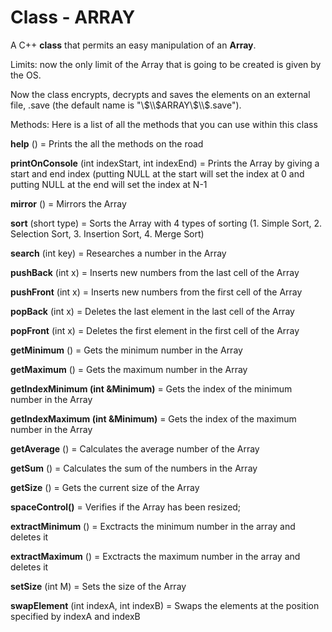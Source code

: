 # Class - ARRAY
A C++ **class** that permits an easy manipulation of an **Array**.

Limits: now the only limit of the Array that is going to be created is given by the OS. 

Now the class encrypts, decrypts and saves the elements on an external file, .save (the default name is "\\$\\$ARRAY\\$\\$.save").

Methods:
Here is a list of all the methods that you can use within this class


**help**          ()             = Prints the all the methods on the road

**printOnConsole**          (int indexStart, int indexEnd)             = Prints the Array by giving a start and end index (putting NULL at the start will set the index at 0 and putting NULL at the end will set the index at N-1

**mirror**       ()             = Mirrors the Array

**sort**           (short type)             = Sorts the Array with 4 types of sorting (1. Simple Sort, 2. Selection Sort, 3. Insertion Sort, 4. Merge Sort)

**search**   (int key) = Researches a number in the Array



**pushBack**  (int x)   = Inserts new numbers from the last cell of the Array

**pushFront** (int x)   = Inserts new numbers from the first cell of the Array

**popBack**    (int x)   = Deletes the last element in the last cell of the Array

**popFront**   (int x)   = Deletes the first element in the first cell of the Array



**getMinimum**     ()        = Gets the minimum number in the Array

**getMaximum**     ()        = Gets the maximum number in the Array

**getIndexMinimum (int &Minimum)** = Gets the index of the minimum number in the Array

**getIndexMaximum (int &Minimum)** = Gets the index of the maximum number in the Array

**getAverage**       ()        = Calculates the average number of the Array

**getSum**              ()        = Calculates the sum of the numbers in the Array

**getSize**               ()        = Gets the current size of the Array


**spaceControl()** = Verifies if the Array has been resized;


**extractMinimum** ()  = Exctracts the minimum number in the array and deletes it

**extractMaximum** ()  = Exctracts the maximum number in the array and deletes it


**setSize** (int M)   = Sets the size of the Array


**swapElement**     (int indexA, int indexB) = Swaps the elements at the position specified by indexA and indexB 
